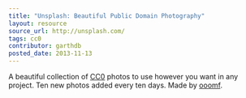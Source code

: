 ```yaml
---
title: "Unsplash: Beautiful Public Domain Photography"
layout: resource
source_url: http://unsplash.com/
tags: cc0
contributor: garthdb
posted_date: 2013-11-13
---
```


A beautiful collection of [CC0](http://creativecommons.org/choose/zero/) photos to use however you want in any project.  Ten new photos added every ten days.  Made by [ooomf](http://unsplash.com/ooomf).